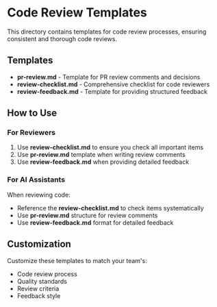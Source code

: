 # Code Review Templates

This directory contains templates for code review processes, ensuring consistent and thorough code reviews.

## Templates

- **pr-review.md** - Template for PR review comments and decisions
- **review-checklist.md** - Comprehensive checklist for code reviewers
- **review-feedback.md** - Template for providing structured feedback

## How to Use

### For Reviewers

1. Use **review-checklist.md** to ensure you check all important items
2. Use **pr-review.md** template when writing review comments
3. Use **review-feedback.md** when providing detailed feedback

### For AI Assistants

When reviewing code:
- Reference the **review-checklist.md** to check items systematically
- Use **pr-review.md** structure for review comments
- Use **review-feedback.md** format for detailed feedback

## Customization

Customize these templates to match your team's:
- Code review process
- Quality standards
- Review criteria
- Feedback style

